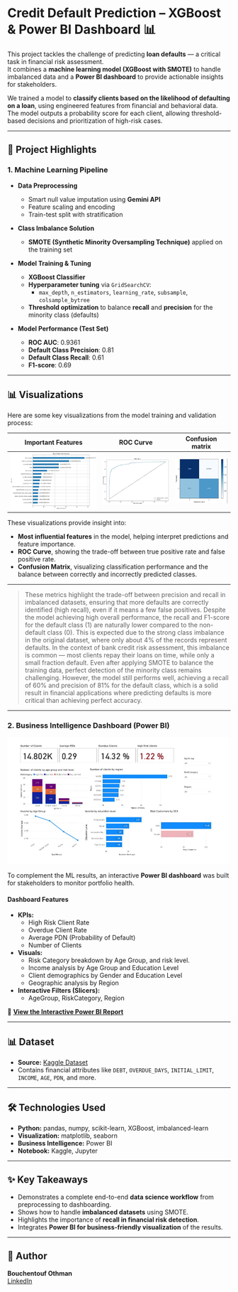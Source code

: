 # Credit Default Prediction – XGBoost & Power BI Dashboard 📊

This project tackles the challenge of predicting **loan defaults** — a critical task in financial risk assessment.  
It combines a **machine learning model (XGBoost with SMOTE)** to handle imbalanced data and a **Power BI dashboard** to provide actionable insights for stakeholders.

We trained a model to **classify clients based on the likelihood of defaulting on a loan**, using engineered features from financial and behavioral data.  
The model outputs a probability score for each client, allowing threshold-based decisions and prioritization of high-risk cases.

---

## 🚀 Project Highlights

### **1. Machine Learning Pipeline**
- **Data Preprocessing**  
  - Smart null value imputation using **Gemini API**
  - Feature scaling and encoding  
  - Train-test split with stratification

- **Class Imbalance Solution**  
  - **SMOTE (Synthetic Minority Oversampling Technique)** applied on the training set

- **Model Training & Tuning**  
  - **XGBoost Classifier**  
  - **Hyperparameter tuning** via `GridSearchCV`:
    - `max_depth`, `n_estimators`, `learning_rate`, `subsample`, `colsample_bytree`
  - **Threshold optimization** to balance **recall** and **precision** for the minority class (defaults)

- **Model Performance (Test Set)**  
  - **ROC AUC**: 0.9361  
  - **Default Class Precision**: 0.81  
  - **Default Class Recall**: 0.61  
  - **F1-score**: 0.69  
---

## 📊 Visualizations

Here are some key visualizations from the model training and validation process:

| Important Features | ROC Curve | Confusion matrix |
|----------------|--------------------|-------------------------|
| ![Important Features](top15features.JPG) | ![ROC Curve](ROC.JPG) | ![Confusion Matrix](matrix.JPG) |

These visualizations provide insight into:
- **Most influential features** in the model, helping interpret predictions and feature importance.
- **ROC Curve**, showing the trade-off between true positive rate and false positive rate.
- **Confusion Matrix**, visualizing classification performance and the balance between correctly and incorrectly predicted classes.

---

> These metrics highlight the trade-off between precision and recall in imbalanced datasets, ensuring that more defaults are correctly identified (high recall), even if it means a few false positives. Despite the model achieving high overall performance, the recall and F1-score for the default class (1) are naturally lower compared to the non-default class (0). This is expected due to the strong class imbalance in the original dataset, where only about 4% of the records represent defaults. In the context of bank credit risk assessment, this imbalance is common — most clients repay their loans on time, while only a small fraction default. Even after applying SMOTE to balance the training data, perfect detection of the minority class remains challenging. However, the model still performs well, achieving a recall of 60% and precision of 81% for the default class, which is a solid result in financial applications where predicting defaults is more critical than achieving perfect accuracy.

---

### **2. Business Intelligence Dashboard (Power BI)**

![BI Dashboard](dashboard.JPG)

To complement the ML results, an interactive **Power BI dashboard** was built for stakeholders to monitor portfolio health.

#### **Dashboard Features**
- **KPIs:**
  - High Risk Client Rate
  - Overdue Client Rate
  - Average PDN (Probability of Default)
  - Number of Clients
- **Visuals:**
  - Risk Category breakdown by Age Group, and risk level.
  - Income analysis by Age Group and Education Level
  - Client demographics by Gender and Education Level
  - Geographic analysis by Region
- **Interactive Filters (Slicers):**
  - AgeGroup, RiskCategory, Region

🔗 **[View the Interactive Power BI Report](https://app.powerbi.com/view?r=eyJrIjoiZDYxOWRjOTgtNjBhZC00MGQ4LTllZmQtNzFhOWQ4MDE3ZTQwIiwidCI6IjcwMjVlMDRjLTcwY2EtNDhiZi1hYjdiLTczOTU0Y2I4NDZhZCIsImMiOjl9)**

---

## 📊 Dataset
- **Source:** [Kaggle Dataset](https://www.kaggle.com/datasets/kapturovalexander/bank-credit-risk-assessment/data)
- Contains financial attributes like `DEBT`, `OVERDUE_DAYS`, `INITIAL_LIMIT`, `INCOME`, `AGE`, `PDN`, and more.

---

## 🛠️ Technologies Used
- **Python:** pandas, numpy, scikit-learn, XGBoost, imbalanced-learn
- **Visualization:** matplotlib, seaborn
- **Business Intelligence:** Power BI
- **Notebook:** Kaggle, Jupyter
  
---

## ✨ Key Takeaways
- Demonstrates a complete end-to-end **data science workflow** from preprocessing to dashboarding.
- Shows how to handle **imbalanced datasets** using SMOTE.
- Highlights the importance of **recall in financial risk detection**.
- Integrates **Power BI for business-friendly visualization** of the results.

---

## 👤 Author
**Bouchentouf Othman**  
[LinkedIn](www.linkedin.com/in/bouchentoufothman)
